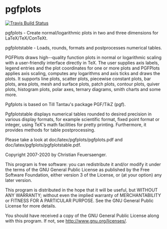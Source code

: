 # pgfplots

[![Travis Build Status][travis-svg]][travis-link]

pgfplots - Create normal/logarithmic plots in two and three dimensions for LaTeX/TeX/ConTeXt.

pgfplotstable - Loads, rounds, formats and postprocesses numerical tables.

PGFPlots draws high--quality function plots in normal or logarithmic scaling
with a user-friendly interface directly in TeX. The user supplies axis labels,
legend entries and the plot coordinates for one or more plots and PGFPlots
applies axis scaling, computes any logarithms and axis ticks and draws the
plots. It supports line plots, scatter plots, piecewise constant plots, bar
plots, area plots, mesh and surface plots, patch plots, contour plots, quiver
plots, histogram plots, polar axes, ternary diagrams, smith charts and some
more.

Pgfplots is based on Till Tantau's package PGF/TikZ (pgf).

Pgfplotstable displays numerical tables rounded to desired precision in various
display formats, for example scientific format, fixed point format or integer,
using TeX's math facilities for pretty printing. Furthermore, it provides
methods for table postprocessing.

Please take a look at
  doc/latex/pgfplots/pgfplots.pdf
and
  doc/latex/pgfplots/pgfplotstable.pdf.

Copyright 2007-2020 by Christian Feuersaenger.

This program is free software: you can redistribute it and/or modify
it under the terms of the GNU General Public License as published by
the Free Software Foundation, either version 3 of the License, or
(at your option) any later version.

This program is distributed in the hope that it will be useful,
but WITHOUT ANY WARRANTY; without even the implied warranty of
MERCHANTABILITY or FITNESS FOR A PARTICULAR PURPOSE.  See the
GNU General Public License for more details.

You should have received a copy of the GNU General Public License
along with this program.  If not, see <http://www.gnu.org/licenses/>.

[travis-svg]: https://travis-ci.com/pgf-tikz/pgfplots.svg?branch=master
[travis-link]: https://travis-ci.com/pgf-tikz/pgfplots
